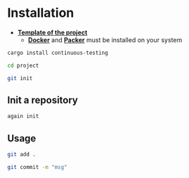 # Installation

* [**Template of the project**](https://github.com/taishingi/continuous-template)
  * [**Docker**](https://docs.docker.com/engine/install/) and [**Packer**](https://developer.hashicorp.com/packer/docs) must be installed on your system

```bash
cargo install continuous-testing
```

```bash
cd project
```

```bash
git init
```

## Init a repository

```bash
again init
```

## Usage

```bash
git add .
```

```bash
git commit -m "msg"
```
